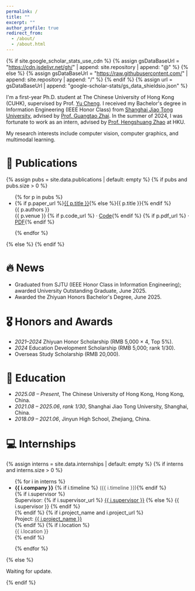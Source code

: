 ```yaml
---
permalink: /
title: ""
excerpt: ""
author_profile: true
redirect_from: 
  - /about/
  - /about.html
---
```


{% if site.google_scholar_stats_use_cdn %}
{% assign gsDataBaseUrl = "https://cdn.jsdelivr.net/gh/" | append: site.repository | append: "@" %}
{% else %}
{% assign gsDataBaseUrl = "https://raw.githubusercontent.com/" | append: site.repository | append: "/" %}
{% endif %}
{% assign url = gsDataBaseUrl | append: "google-scholar-stats/gs_data_shieldsio.json" %}

<span class='anchor' id='about-me'></span>

I'm a first-year Ph.D. student at The Chinese University of Hong Kong (CUHK), supervised by Prof. <a href="https://ych133.github.io/" target="_blank" rel="noopener">Yu Cheng</a>. I received my Bachelor's degree in Information Engineering (IEEE Honor Class) from <a href="https://www.sjtu.edu.cn/" target="_blank" rel="noopener">Shanghai Jiao Tong University</a>, advised by <a href="https://faculty.sjtu.edu.cn/zhaiguangtao/en/index.htm" target="_blank" rel="noopener">Prof. Guangtao Zhai</a>. In the summer of 2024, I was fortunate to work as an intern, advised by <a href="https://hszhao.github.io/" target="_blank" rel="noopener">Prof. Hengshuang Zhao</a> at HKU.

My research interests include computer vision, computer graphics, and multimodal learning.

# 📝 Publications 
{% assign pubs = site.data.publications | default: empty %}
{% if pubs and pubs.size > 0 %}
<ul class="pubs-list">
  {% for p in pubs %}
  <li style="margin-bottom:0.8rem">
    <div class="pub-title">
      {% if p.paper_url %}<a href="{{ p.paper_url }}" target="_blank" rel="noopener">{{ p.title }}</a>{% else %}{{ p.title }}{% endif %}
    </div>
    <div class="pub-authors">{{ p.authors }}</div>
    <div class="pub-venue">
      {{ p.venue }}
      {% if p.code_url %} · <a href="{{ p.code_url }}" target="_blank" rel="noopener">Code</a>{% endif %}
      {% if p.pdf_url %} · <a href="{{ p.pdf_url }}" target="_blank" rel="noopener">PDF</a>{% endif %}
    </div>
  </li>
  {% endfor %}
</ul>
{% else %}
{% endif %}

# 🔥 News
- Graduated from SJTU (IEEE Honor Class in Information Engineering); awarded University Outstanding Graduate, June 2025.
- Awarded the Zhiyuan Honors Bachelor's Degree, June 2025.

# 🎖 Honors and Awards
- *2021–2024* Zhiyuan Honor Scholarship (RMB 5,000 × 4, Top 5%).
- *2024* Education Development Scholarship (RMB 5,000; rank 1/30).
- Overseas Study Scholarship (RMB 20,000).

# 📖 Education
- *2025.08 – Present*, The Chinese University of Hong Kong, Hong Kong, China.
- *2021.08 – 2025.06*, *rank 1/30*, Shanghai Jiao Tong University, Shanghai, China.
- *2018.09 – 2021.06*, Jinyun High School, Zhejiang, China.

# 💻 Internships
{% assign interns = site.data.internships | default: empty %}
{% if interns and interns.size > 0 %}
<ul class="internships">
  {% for i in interns %}
  <li style="margin-bottom:0.8rem">
    <div class="intern-company">
      <strong>{{ i.company }}</strong>
      {% if i.timeline %}<span style="opacity:0.8"> ({{ i.timeline }})</span>{% endif %}
    </div>
    {% if i.supervisor %}
      <div class="intern-supervisor">
        Supervisor: 
        {% if i.supervisor_url %}
          <a href="{{ i.supervisor_url }}" target="_blank" rel="noopener">{{ i.supervisor }}</a>
        {% else %}
          {{ i.supervisor }}
        {% endif %}
      </div>
    {% endif %}
    {% if i.project_name and i.project_url %}
      <div class="intern-project">Project: <a href="{{ i.project_url }}" target="_blank" rel="noopener">{{ i.project_name }}</a></div>
    {% endif %}
    {% if i.location %}<div class="intern-location" style="opacity:0.85">{{ i.location }}</div>{% endif %}
  </li>
  {% endfor %}
</ul>
{% else %}
<p>Waiting for update.</p>
{% endif %}
